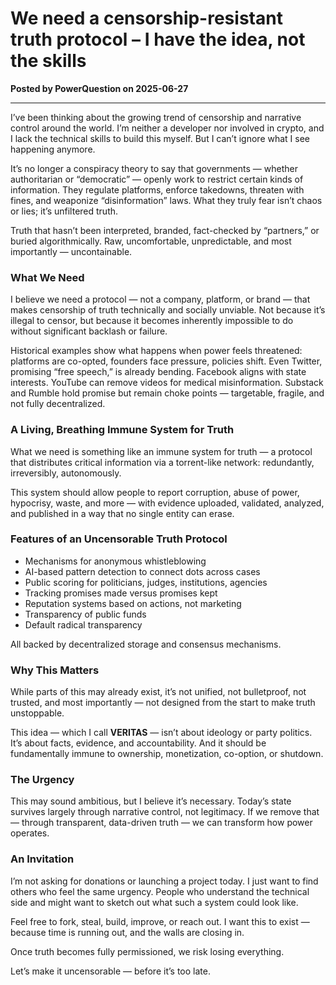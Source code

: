 # We need a censorship-resistant truth protocol – I have the idea, not the skills

**Posted by PowerQuestion on 2025-06-27**

---

I’ve been thinking about the growing trend of censorship and narrative control around the world. I’m neither a developer nor involved in crypto, and I lack the technical skills to build this myself. But I can’t ignore what I see happening anymore.

It’s no longer a conspiracy theory to say that governments — whether authoritarian or “democratic” — openly work to restrict certain kinds of information. They regulate platforms, enforce takedowns, threaten with fines, and weaponize “disinformation” laws. What they truly fear isn’t chaos or lies; it’s unfiltered truth.

Truth that hasn’t been interpreted, branded, fact-checked by “partners,” or buried algorithmically. Raw, uncomfortable, unpredictable, and most importantly — uncontainable.

### What We Need

I believe we need a protocol — not a company, platform, or brand — that makes censorship of truth technically and socially unviable. Not because it’s illegal to censor, but because it becomes inherently impossible to do without significant backlash or failure.

Historical examples show what happens when power feels threatened: platforms are co-opted, founders face pressure, policies shift. Even Twitter, promising “free speech,” is already bending. Facebook aligns with state interests. YouTube can remove videos for medical misinformation. Substack and Rumble hold promise but remain choke points — targetable, fragile, and not fully decentralized.

### A Living, Breathing Immune System for Truth

What we need is something like an immune system for truth — a protocol that distributes critical information via a torrent-like network: redundantly, irreversibly, autonomously. 

This system should allow people to report corruption, abuse of power, hypocrisy, waste, and more — with evidence uploaded, validated, analyzed, and published in a way that no single entity can erase.

### Features of an Uncensorable Truth Protocol

- Mechanisms for anonymous whistleblowing  
- AI-based pattern detection to connect dots across cases  
- Public scoring for politicians, judges, institutions, agencies  
- Tracking promises made versus promises kept  
- Reputation systems based on actions, not marketing  
- Transparency of public funds  
- Default radical transparency  

All backed by decentralized storage and consensus mechanisms.

### Why This Matters

While parts of this may already exist, it’s not unified, not bulletproof, not trusted, and most importantly — not designed from the start to make truth unstoppable.

This idea — which I call **VERITAS** — isn’t about ideology or party politics. It’s about facts, evidence, and accountability. And it should be fundamentally immune to ownership, monetization, co-option, or shutdown.

### The Urgency

This may sound ambitious, but I believe it’s necessary. Today’s state survives largely through narrative control, not legitimacy. If we remove that — through transparent, data-driven truth — we can transform how power operates.

### An Invitation

I’m not asking for donations or launching a project today. I just want to find others who feel the same urgency. People who understand the technical side and might want to sketch out what such a system could look like.

Feel free to fork, steal, build, improve, or reach out. I want this to exist — because time is running out, and the walls are closing in.

Once truth becomes fully permissioned, we risk losing everything.

Let’s make it uncensorable — before it’s too late.